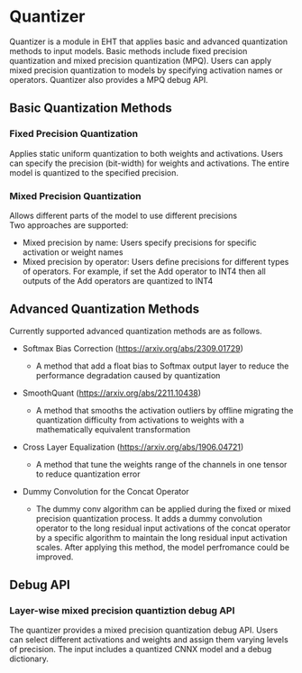 # Quantizer

Quantizer is a module in EHT that applies basic and advanced quantization methods to input models. Basic methods include fixed precision quantization and mixed precision quantization (MPQ). Users can apply mixed precision quantization to models by specifying activation names or operators. Quantizer also provides a MPQ debug API.

## Basic Quantization Methods

### Fixed Precision Quantization
Applies static uniform quantization to both weights and activations. Users can specify the precision (bit-width) for weights and activations. The entire model is quantized to the specified precision.

### Mixed Precision Quantization
Allows different parts of the model to use different precisions  
Two approaches are supported:
- Mixed precision by name: Users specify precisions for specific activation or weight names
- Mixed precision by operator: Users define precisions for different types of operators. For example, if set the Add operator to INT4 then all outputs of the Add operators are quantized to INT4

## Advanced Quantization Methods
Currently supported advanced quantization methods are as follows.

- Softmax Bias Correction (https://arxiv.org/abs/2309.01729)
  - A method that add a float bias to Softmax output layer to reduce the performance degradation caused by quantization
- SmoothQuant (https://arxiv.org/abs/2211.10438)
  - A method that smooths the activation outliers by offline migrating the quantization difficulty from activations to weights with a mathematically equivalent transformation
- Cross Layer Equalization (https://arxiv.org/abs/1906.04721)
  - A method that tune the weights range of the channels in one tensor to reduce quantization error

- Dummy Convolution for the Concat Operator
  - The dummy conv algorithm can be applied during the fixed or mixed precision quantization process. It adds a dummy convolution operator to the long residual input activations of the concat operator by a specific algorithm to maintain the long residual input activation scales. After applying this method, the model perfromance could be improved.

## Debug API
### Layer-wise mixed precision quantiztion debug API
The quantizer provides a mixed precision quantization debug API. Users can select different activations and weights and assign them varying levels of precision. The input includes a quantized CNNX model and a debug dictionary.